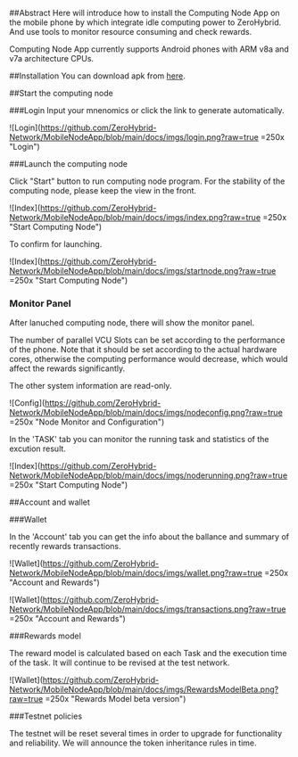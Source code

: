 ##Abstract
Here will introduce how to install the Computing Node App on the mobile phone by which integrate idle computing power to ZeroHybrid. And use tools to monitor resource consuming and check rewards.

Computing Node App currently supports Android phones with ARM v8a and v7a architecture CPUs.

##Installation
You can download apk from [here](https://github.com/ZeroHybrid-Network/MobileNodeApp/blob/main/docs/packages/zh-app-preview_068_sol_sign.apk "Download APK of computing node").

##Start the computing node

###Login
Input your mnenomics or click the link to generate automatically.

![Login](https://github.com/ZeroHybrid-Network/MobileNodeApp/blob/main/docs/imgs/login.png?raw=true =250x "Login")

###Launch the computing node

Click "Start" button to run computing node program. For the stability of the computing node, please keep the view in the front.

![Index](https://github.com/ZeroHybrid-Network/MobileNodeApp/blob/main/docs/imgs/index.png?raw=true =250x "Start Computing Node")

To confirm for launching.

![Index](https://github.com/ZeroHybrid-Network/MobileNodeApp/blob/main/docs/imgs/startnode.png?raw=true =250x "Start Computing Node")

### Monitor Panel

After lanuched computing node, there will show the monitor panel.

The number of parallel VCU Slots can be set according to the performance of the phone. Note that it should be set according to the actual hardware cores, otherwise the computing performance would decrease, which would affect the rewards significantly.

The other system information are read-only.

![Config](https://github.com/ZeroHybrid-Network/MobileNodeApp/blob/main/docs/imgs/nodeconfig.png?raw=true =250x "Node Monitor and Configuration")

In the 'TASK' tab you can monitor the running task and statistics of the excution result.

![Index](https://github.com/ZeroHybrid-Network/MobileNodeApp/blob/main/docs/imgs/noderunning.png?raw=true =250x "Start Computing Node")

##Account and wallet

###Wallet

In the 'Account' tab you can get the info about the ballance and summary of recently rewards transactions.

![Wallet](https://github.com/ZeroHybrid-Network/MobileNodeApp/blob/main/docs/imgs/wallet.png?raw=true =250x "Account and Rewards")

![Wallet](https://github.com/ZeroHybrid-Network/MobileNodeApp/blob/main/docs/imgs/transactions.png?raw=true =250x "Account and Rewards")

###Rewards model

The reward model is calculated based on each Task and the execution time of the task. It will continue to be revised at the test network.

![Wallet](https://github.com/ZeroHybrid-Network/MobileNodeApp/blob/main/docs/imgs/RewardsModelBeta.png?raw=true =250x "Rewards Model beta version")

###Testnet policies

The testnet will be reset several times in order to upgrade for functionality and reliability. We will announce the token inheritance rules in time.


